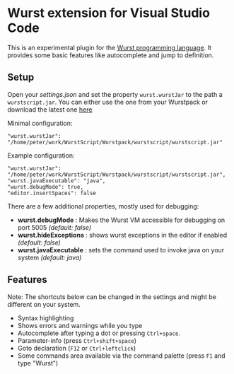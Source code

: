 # Wurst extension for Visual Studio Code

This is an experimental plugin for the [Wurst programming language](https://peq.github.io/WurstScript/). 
It provides some basic features like autocomplete and jump to definition.

## Setup

Open your _settings.json_ and set the property `wurst.wurstJar` to the path a `wurstscript.jar`. 
You can either use the one from your Wurstpack or download the latest one [here](http://peeeq.de/hudson/job/Wurst/lastSuccessfulBuild/artifact/downloads/wurstscript.jar)

Minimal configuration:

    "wurst.wurstJar": "/home/peter/work/WurstScript/Wurstpack/wurstscript/wurstscript.jar"

Example configuration:

    "wurst.wurstJar": "/home/peter/work/WurstScript/Wurstpack/wurstscript/wurstscript.jar",
    "wurst.javaExecutable": "java",
    "wurst.debugMode": true,
    "editor.insertSpaces": false

There are a few additional properties, mostly used for debugging:
* __wurst.debugMode__ : Makes the Wurst VM accessible for debugging on port 5005 *(default: false)*
* __wurst.hideExceptions__ : shows wurst exceptions in the editor if enabled *(default: false)*
* __wurst.javaExecutable__ : sets the command used to invoke java on your system *(default: java)*

## Features

Note: The shortcuts below can be changed in the settings and might be different on your system.

* Syntax highlighting
* Shows errors and warnings while you type
* Autocomplete after typing a dot or pressing `Ctrl+space`.
* Parameter-info (press `Ctrl+shift+space`)
* Goto declaration (`F12` or `Ctrl+leftclick`)
* Some commands area available via the command palette (press `F1` and type "Wurst")

